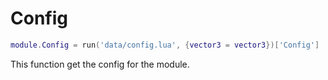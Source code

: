 # Config

```lua
module.Config = run('data/config.lua', {vector3 = vector3})['Config']
```

This function get the config for the module.
